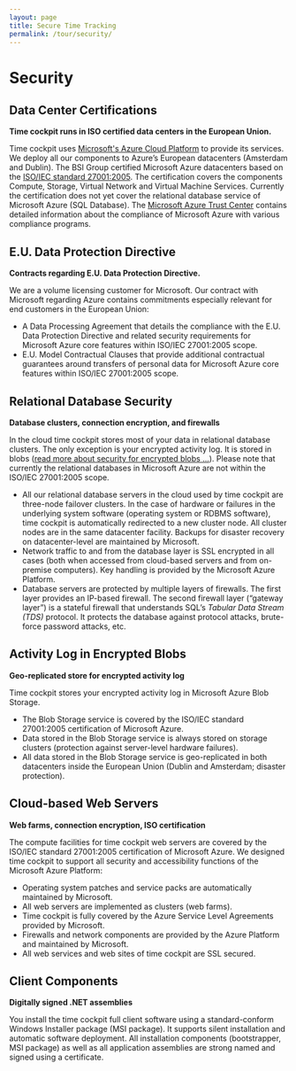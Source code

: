 ```yaml
---
layout: page
title: Secure Time Tracking
permalink: /tour/security/
---
```


<h1 xmlns="http://www.w3.org/1999/xhtml">Security</h1><h2 xmlns="http://www.w3.org/1999/xhtml">Data Center Certifications</h2><p xmlns="http://www.w3.org/1999/xhtml">
  <strong>Time cockpit runs in ISO certified data centers in the European Union.</strong>
</p><p xmlns="http://www.w3.org/1999/xhtml">Time cockpit uses <a href="http://azure.microsoft.com/" target="_blank">Microsoft's Azure Cloud Platform</a> to provide its services. We deploy all our components to Azure’s European datacenters (Amsterdam and Dublin). The BSI Group certified Microsoft Azure datacenters based on the <a href="http://www.iso.org/iso/catalogue_detail?csnumber=42103" target="_blank">ISO/IEC standard 27001:2005</a>. The certification covers the components Compute, Storage, Virtual Network and Virtual Machine Services. Currently the certification does not yet cover the relational database service of Microsoft Azure (SQL Database). The <a href="http://azure.microsoft.com/en-us/support/trust-center/compliance/" target="_blank">Microsoft Azure Trust Center</a> contains detailed information about the compliance of Microsoft Azure with various compliance programs.</p><h2 xmlns="http://www.w3.org/1999/xhtml">E.U. Data Protection Directive</h2><p xmlns="http://www.w3.org/1999/xhtml">
  <strong>Contracts regarding E.U. Data Protection Directive.</strong>
</p><p xmlns="http://www.w3.org/1999/xhtml">We are a volume licensing customer for Microsoft. Our contract with Microsoft regarding Azure contains commitments especially relevant for end customers in the European Union:</p><ul class="checkList" xmlns="http://www.w3.org/1999/xhtml">
  <li>A Data Processing Agreement that details the compliance with the E.U. Data Protection Directive and related security requirements for Microsoft Azure core features within ISO/IEC 27001:2005 scope.</li>
  <li>E.U. Model Contractual Clauses that provide additional contractual guarantees around transfers of personal data for Microsoft Azure core features within ISO/IEC 27001:2005 scope.</li>
</ul><h2 xmlns="http://www.w3.org/1999/xhtml">Relational Database Security</h2><p xmlns="http://www.w3.org/1999/xhtml">
  <strong>Database clusters, connection encryption, and firewalls</strong>
</p><p xmlns="http://www.w3.org/1999/xhtml">In the cloud time cockpit stores most of your data in relational database clusters. The only exception is your encrypted activity log. It is stored in blobs (<a href="#BlobSecurity">read more about security for encrypted blobs ...</a>). Please note that currently the relational databases in Microsoft Azure are not within the ISO/IEC 27001:2005 scope.</p><ul class="checkList" xmlns="http://www.w3.org/1999/xhtml">
  <li>All our relational database servers in the cloud used by time cockpit are three-node failover clusters. In the case of hardware or failures in the underlying system software (operating system or RDBMS software), time cockpit is automatically redirected to a new cluster node. All cluster nodes are in the same datacenter facility. Backups for disaster recovery on datacenter-level are maintained by Microsoft.</li>
  <li>Network traffic to and from the database layer is SSL encrypted in all cases (both when accessed from cloud-based servers and from on-premise computers). Key handling is provided by the Microsoft Azure Platform.</li>
  <li>Database servers are protected by multiple layers of firewalls. The first layer provides an IP-based firewall. The second firewall layer (“gateway layer”) is a stateful firewall that understands SQL’s <em>Tabular Data Stream (TDS)</em> protocol. It protects the database against protocol attacks, brute-force password attacks, etc.</li>
</ul><h2 xmlns="http://www.w3.org/1999/xhtml">
  <a id="BlobSecurity" class="mce-item-anchor"></a>Activity Log in Encrypted Blobs</h2><p xmlns="http://www.w3.org/1999/xhtml">
  <strong>Geo-replicated store for encrypted activity log</strong>
</p><p xmlns="http://www.w3.org/1999/xhtml">Time cockpit stores your encrypted activity log in Microsoft Azure Blob Storage.</p><ul class="checkList" xmlns="http://www.w3.org/1999/xhtml">
  <li>The Blob Storage service is covered by the ISO/IEC standard 27001:2005 certification of Microsoft Azure.</li>
  <li>Data stored in the Blob Storage service is always stored on storage clusters (protection against server-level hardware failures).</li>
  <li>All data stored in the Blob Storage service is geo-replicated in both datacenters inside the European Union (Dublin and Amsterdam; disaster protection).</li>
</ul><h2 xmlns="http://www.w3.org/1999/xhtml">Cloud-based Web Servers</h2><p xmlns="http://www.w3.org/1999/xhtml">
  <strong>Web farms, connection encryption, ISO certification</strong>
</p><p xmlns="http://www.w3.org/1999/xhtml">The compute facilities for time cockpit web servers are covered by the ISO/IEC standard 27001:2005 certification of Microsoft Azure. We designed time cockpit to support all security and accessibility functions of the Microsoft Azure Platform:</p><ul class="checkList" xmlns="http://www.w3.org/1999/xhtml">
  <li>Operating system patches and service packs are automatically maintained by Microsoft.</li>
  <li>All web servers are implemented as clusters (web farms).</li>
  <li>Time cockpit is fully covered by the Azure Service Level Agreements provided by Microsoft.</li>
  <li>Firewalls and network components are provided by the Azure Platform and maintained by Microsoft.</li>
  <li>All web services and web sites of time cockpit are SSL secured.</li>
</ul><h2 xmlns="http://www.w3.org/1999/xhtml">Client Components</h2><p xmlns="http://www.w3.org/1999/xhtml">
  <strong>Digitally signed .NET assemblies</strong>
</p><p xmlns="http://www.w3.org/1999/xhtml">You install the time cockpit full client software using a standard-conform Windows Installer package (MSI package). It supports silent installation and automatic software deployment. All installation components (bootstrapper, MSI package) as well as all application assemblies are strong named and signed using a certificate.</p>